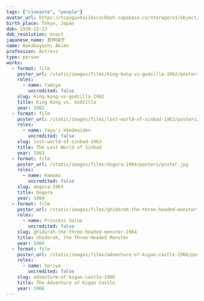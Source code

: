 ```yaml
---
tags: ["cineaste", "people"]
avatar_url: https://tcpyguvhxiihxcocbhoh.supabase.co/storage/v1/object/public/godzilla-cineaste-public/content/people/wakabayashi-akiko/wakabayashi-akiko.jpg
birth_place: Tokyo, Japan
dob: 1939-12-13
dob_resolution: exact
japanese_name: 若林映子
name: Wakabayashi Akiko
profession: Actress
type: person
works:
  - format: film
    poster_url: /static/images/films/king-kong-vs-godzilla-1962/posters/poster.jpg
    roles:
      - name: Tamiye
        uncredited: false
    slug: king-kong-vs-godzilla-1962
    title: King Kong vs. Godzilla
    year: 1962
  - format: film
    poster_url: /static/images/films/lost-world-of-sinbad-1963/posters/poster.jpg
    roles:
      - name: Yaya's Handmaiden
        uncredited: false
    slug: lost-world-of-sinbad-1963
    title: The Lost World of Sinbad
    year: 1963
  - format: film
    poster_url: /static/images/films/dogora-1964/posters/poster.jpg
    roles:
      - name: Hamako
        uncredited: false
    slug: dogora-1964
    title: Dogora
    year: 1964
  - format: film
    poster_url: /static/images/films/ghidorah-the-three-headed-monster-1964/posters/poster.jpg
    roles:
      - name: Princess Salno
        uncredited: false
    slug: ghidorah-the-three-headed-monster-1964
    title: Ghidorah, the Three-Headed Monster
    year: 1964
  - format: film
    poster_url: /static/images/films/adventure-of-kigan-castle-1966/posters/poster.jpg
    roles:
      - name: Spriya
        uncredited: false
    slug: adventure-of-kigan-castle-1966
    title: The Adventure of Kigan Castle
    year: 1966
---
```

